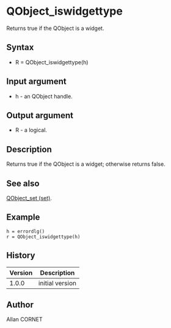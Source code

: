 

# QObject_iswidgettype

Returns true if the QObject is a widget.

## Syntax

- R = QObject_iswidgettype(h)

## Input argument

 - h - an QObject handle.

## Output argument

 - R - a logical.

## Description


  <p>Returns true if the QObject is a widget; otherwise returns false.</p>


## See also

[QObject_set (set)](QObject_set.md).
## Example

```Nelson
h = errordlg()
r = QObject_iswidgettype(h)
```

## History

|Version|Description|
|------|------|
|1.0.0|initial version|


## Author

Allan CORNET



